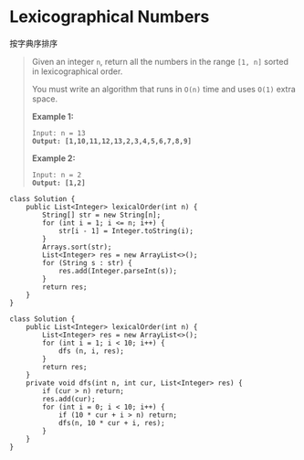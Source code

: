 # Lexicographical Numbers

按字典序排序

> Given an integer `n`, return all the numbers in the range `[1, n]` sorted in lexicographical order.
>
> You must write an algorithm that runs in `O(n)` time and uses `O(1)` extra space.&#x20;
>
> &#x20;
>
> **Example 1:**
>
> <pre><code>Input: n = 13
> <strong>Output: [1,10,11,12,13,2,3,4,5,6,7,8,9]</strong></code></pre>
>
> **Example 2:**
>
> <pre><code>Input: n = 2
> <strong>Output: [1,2]</strong></code></pre>

```
class Solution {
    public List<Integer> lexicalOrder(int n) {
        String[] str = new String[n];
        for (int i = 1; i <= n; i++) {
            str[i - 1] = Integer.toString(i);
        }
        Arrays.sort(str);
        List<Integer> res = new ArrayList<>();
        for (String s : str) {
            res.add(Integer.parseInt(s));
        }
        return res;
    }
}
```

```
class Solution {
    public List<Integer> lexicalOrder(int n) {
        List<Integer> res = new ArrayList<>();
        for (int i = 1; i < 10; i++) {
            dfs (n, i, res);
        }
        return res;
    }
    private void dfs(int n, int cur, List<Integer> res) {
        if (cur > n) return;
        res.add(cur);
        for (int i = 0; i < 10; i++) {
            if (10 * cur + i > n) return;
            dfs(n, 10 * cur + i, res);
        }
    }
}
```
